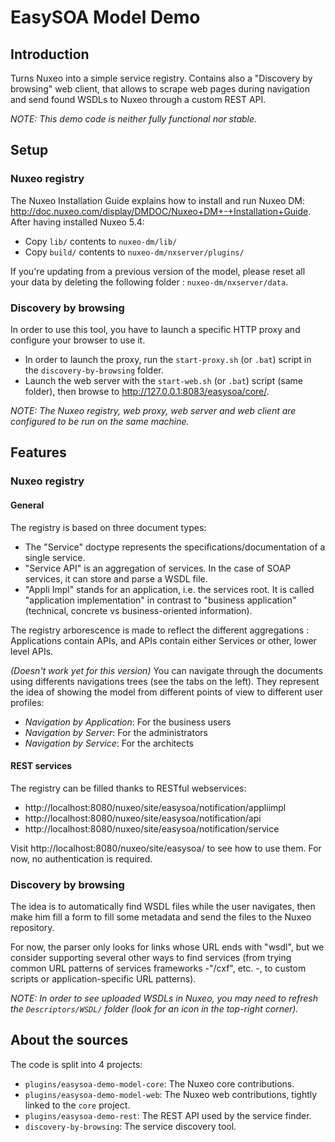 # EasySOA Model Demo

## Introduction

Turns Nuxeo into a simple service registry. Contains also a "Discovery by browsing" web client, that allows to scrape web pages during navigation and send found WSDLs to Nuxeo through a custom REST API.

*NOTE: This demo code is neither fully functional nor stable.*

## Setup

### Nuxeo registry

The Nuxeo Installation Guide explains how to install and run Nuxeo DM: <http://doc.nuxeo.com/display/DMDOC/Nuxeo+DM+-+Installation+Guide>. After having installed Nuxeo 5.4:

 * Copy `lib/` contents to `nuxeo-dm/lib/`
 * Copy `build/` contents to `nuxeo-dm/nxserver/plugins/`

If you're updating from a previous version of the model, please reset all your data by deleting the following folder : `nuxeo-dm/nxserver/data`.

### Discovery by browsing

In order to use this tool, you have to launch a specific HTTP proxy and configure your browser to use it.

* In order to launch the proxy, run the `start-proxy.sh` (or `.bat`) script in the `discovery-by-browsing` folder.
* Launch the web server with the `start-web.sh` (or `.bat`) script (same folder), then browse to http://127.0.0.1:8083/easysoa/core/.

*NOTE: The Nuxeo registry, web proxy, web server and web client are configured to be run on the same machine.*

## Features

### Nuxeo registry

#### General

The registry is based on three document types:

 * The "Service" doctype represents the specifications/documentation of a single service.
 * "Service API" is an aggregation of services. In the case of SOAP services, it can store and parse a WSDL file.
 * "Appli Impl" stands for an application, i.e. the services root. It is called "application implementation" in contrast to "business application" (technical, concrete vs business-oriented information).

The registry arborescence is made to reflect the different aggregations : Applications contain APIs, and APIs contain either Services or other, lower level APIs.

_*(Doesn't work yet for this version)*_ You can navigate through the documents using differents navigations trees (see the tabs on the left). They represent the idea of showing the model from different points of view to different user profiles:

 * *Navigation by Application*: For the business users
 * *Navigation by Server*: For the administrators
 * *Navigation by Service*: For the architects

#### REST services

The registry can be filled thanks to RESTful webservices:

* http://localhost:8080/nuxeo/site/easysoa/notification/appliimpl
* http://localhost:8080/nuxeo/site/easysoa/notification/api
* http://localhost:8080/nuxeo/site/easysoa/notification/service

Visit http://localhost:8080/nuxeo/site/easysoa/ to see how to use them. For now, no authentication is required.

### Discovery by browsing

The idea is to automatically find WSDL files while the user navigates, then make him fill a form to fill some metadata and send the files to the Nuxeo repository.

For now, the parser only looks for links whose URL ends with "wsdl", but we consider supporting several other ways to find services (from trying common URL patterns of services frameworks -"/cxf", etc. -, to custom scripts or application-specific URL patterns).

*NOTE: In order to see uploaded WSDLs in Nuxeo, you may need to refresh the `Descriptors/WSDL/` folder (look for an icon in the top-right corner).*

## About the sources

The code is split into 4 projects:

 * `plugins/easysoa-demo-model-core`: The Nuxeo core contributions.
 * `plugins/easysoa-demo-model-web`: The Nuxeo web contributions, tightly linked to the `core` project.
 * `plugins/easysoa-demo-rest`: The REST API used by the service finder.
 * `discovery-by-browsing`: The service discovery tool.
